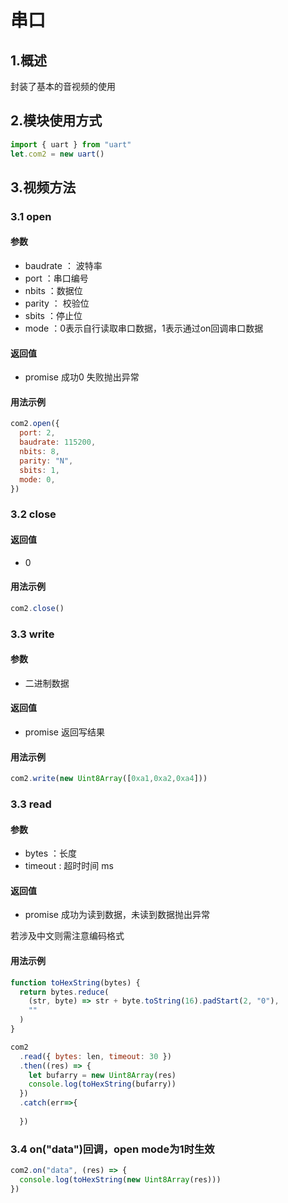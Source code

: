 # **串口**

## 1.概述

封装了基本的音视频的使用

## 2.模块使用方式

```javascript
import { uart } from "uart"
let.com2 = new uart()
```

## 3.视频方法

### 3.1 open

#### 参数

- baudrate ： 波特率
- port ：串口编号
- nbits ：数据位
- parity ： 校验位
- sbits ：停止位
- mode ：0表示自行读取串口数据，1表示通过on回调串口数据

#### 返回值

- promise 成功0 失败抛出异常

#### 用法示例

```javascript
com2.open({
  port: 2,
  baudrate: 115200,
  nbits: 8,
  parity: "N",
  sbits: 1,
  mode: 0,
})
```

### 3.2 close

#### 返回值

- 0

#### 用法示例

```javascript
com2.close()
```

### 3.3 write

#### 参数

- 二进制数据

#### 返回值

- promise 返回写结果

#### 用法示例

```javascript
com2.write(new Uint8Array([0xa1,0xa2,0xa4]))
```

### 3.3 read

#### 参数

- bytes ：长度
- timeout :  超时时间 ms

#### 返回值

- promise 成功为读到数据，未读到数据抛出异常



若涉及中文则需注意编码格式

#### 用法示例

```javascript
function toHexString(bytes) {
  return bytes.reduce(
    (str, byte) => str + byte.toString(16).padStart(2, "0"),
    ""
  )
}

com2
  .read({ bytes: len, timeout: 30 })
  .then((res) => {
    let bufarry = new Uint8Array(res)
    console.log(toHexString(bufarry))
  })
  .catch(err=>{
    
  })
```

### 3.4 on("data")回调，open mode为1时生效

```javascript
com2.on("data", (res) => {
  console.log(toHexString(new Uint8Array(res)))
})
```

